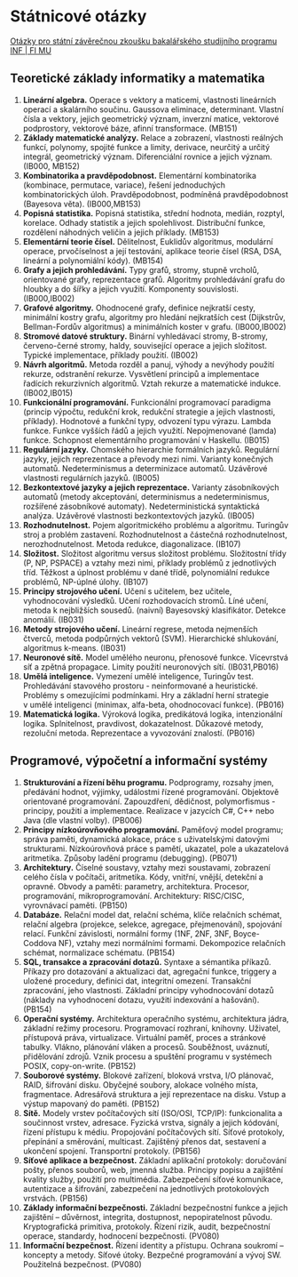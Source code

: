 # Státnicové otázky

[Otázky pro státní závěrečnou zkoušku bakalářského studijního programu INF | FI MU](https://www.fi.muni.cz/studies/fe-bc/bc-inf2018.html)

## Teoretické základy informatiky a matematika

1. **Lineární algebra.** Operace s vektory a maticemi, vlastnosti 
   lineárních operací a skalárního součinu. Gaussova eliminace, 
   determinant. Vlastní čísla a vektory, jejich geometrický význam, 
   inverzní matice, vektorové podprostory, vektorové báze, afinní 
   transformace. (MB151)
2. **Základy matematické analýzy.** Relace a zobrazení, vlastnosti 
   reálných funkcí, polynomy, spojité funkce a limity, derivace, neurčitý a
   určitý integrál, geometrický význam. Diferenciální rovnice a jejich 
   význam. (IB000, MB152)
3. **Kombinatorika a pravděpodobnost.** Elementární kombinatorika 
   (kombinace, permutace, variace), řešení jednoduchých kombinatorických 
   úloh. Pravděpodobnost, podmíněná pravděpodobnost (Bayesova věta). 
   (IB000,MB153)
4. **Popisná statistika.** Popisná statistika, střední hodnota, 
   medián, rozptyl, korelace. Odhady statistik a jejich spolehlivost. 
   Distribuční funkce, rozdělení náhodných veličin a jejich příklady. 
   (MB153)
5. **Elementární teorie čísel.** Dělitelnost, Euklidův algoritmus, 
   modulární operace, prvočíselnost a její testování, aplikace teorie čísel
   (RSA, DSA, lineární a polynomiální kódy). (MB154)
6. **Grafy a jejich prohledávání.** Typy grafů, stromy, stupně 
   vrcholů, orientované grafy, reprezentace grafů. Algoritmy prohledávání 
   grafu do hloubky a do šířky a jejich využití. Komponenty souvislosti. 
   (IB000,IB002)
7. **Grafové algoritmy.** Ohodnocené grafy, definice nejkratší 
   cesty, minimální kostry grafu, algoritmy pro hledání nejkratších cest 
   (Dijkstrův, Bellman-Fordův algoritmus) a minimálních koster v grafu. 
   (IB000,IB002)
8. **Stromové datové struktury.** Binární vyhledávací stromy, 
   B-stromy, červeno-černé stromy, haldy, související operace a jejich 
   složitost. Typické implementace, příklady použití. (IB002)
9. **Návrh algoritmů.** Metoda rozděl a panuj, výhody a nevýhody 
   použití rekurze, odstranění rekurze. Vysvětlení principů a implementace 
   řadících rekurzivních algoritmů. Vztah rekurze a matematické indukce. 
   (IB002,IB015)
10. **Funkcionální programování.** Funkcionální programovací 
    paradigma (princip výpočtu, redukční krok, redukční strategie a jejich 
    vlastnosti, příklady). Hodnotové a funkční typy, odvození typu výrazu. 
    Lambda funkce. Funkce vyšších řádů a jejich využití. Nepojmenované 
    (lamda) funkce. Schopnost elementárního programování v Haskellu. (IB015)
11. **Regulární jazyky.** Chomského hierarchie formálních jazyků. 
    Regulární jazyky, jejich reprezentace a převody mezi nimi. Varianty 
    konečných automatů. Nedeterminismus a determinizace automatů. Uzávěrové 
    vlastnosti regulárních jazyků. (IB005)
12. **Bezkontextové jazyky a jejich reprezentace.** Varianty 
    zásobníkových automatů (metody akceptování, determinismus a 
    nedeterminismus, rozšířené zásobníkové automaty). Nedeterministická 
    syntaktická analýza. Uzávěrové vlastnosti bezkontextových jazyků. 
    (IB005)
13. **Rozhodnutelnost.** Pojem algoritmického problému a algoritmu. 
    Turingův stroj a problém zastavení. Rozhodnutelnost a částečná 
    rozhodnutelnost, nerozhodnutelnost. Metoda redukce, diagonalizace. 
    (IB107)
14. **Složitost.** Složitost algoritmu versus složitost problému. 
    Složitostní třídy (P, NP, PSPACE) a vztahy mezi nimi, příklady problémů 
    z jednotlivých tříd. Těžkost a úplnost problému v dané třídě, 
    polynomiální redukce problémů, NP-úplné úlohy. (IB107)
15. **Principy strojového učení.** Učení s učitelem, bez učitele, 
    vyhodnocování výsledků. Učení rozhodovacích stromů. Líné učení, metoda 
    k nejbližších sousedů. (naivní) Bayesovský klasifikátor. Detekce 
    anomálií. (IB031)
16. **Metody strojového učení.** Lineární regrese, metoda nejmenších 
    čtverců, metoda podpůrných vektorů (SVM). Hierarchické shlukování, 
    algoritmus k-means. (IB031)
17. **Neuronové sítě.** Model umělého neuronu, přenosové funkce. Vícevrstvá síť a zpětná propagace. Limity použití neuronových sítí. (IB031,PB016)
18. **Umělá inteligence.** Vymezení umělé inteligence, Turingův test.
    Prohledávání stavového prostoru - neinformované a heuristické. Problémy
    s omezujícími podmínkami. Hry a základní herní strategie v umělé 
    inteligenci (minimax, alfa-beta, ohodnocovací funkce). (PB016)
19. **Matematická logika.** Výroková logika, predikátová logika, 
    intenzionální logika. Splnitelnost, pravdivost, dokazatelnost. Důkazové 
    metody, rezoluční metoda. Reprezentace a vyvozování znalostí. (PB016)

## Programové, výpočetní a informační systémy

1. **Strukturování a řízení běhu programu.** Podprogramy, rozsahy 
   jmen, předávání hodnot, výjimky, událostmi řízené programování. 
   Objektově orientované programování. Zapouzdření, dědičnost, 
   polymorfismus - principy, použití a implementace. Realizace v jazycích 
   C#, C++ nebo Java (dle vlastní volby). (PB006)
2. **Principy nízkoúrovňového programování.** Paměťový model 
   programu; správa paměti, dynamická alokace, práce s uživatelskými 
   datovými strukturami. Nízkoúrovňová práce s pamětí, ukazatel, pole a 
   ukazatelová aritmetika. Způsoby ladění programu (debugging). (PB071)
3. **Architektury.** Číselné soustavy, vztahy mezi soustavami, 
   zobrazení celého čísla v počítači, aritmetika. Kódy, vnitřní, vnější, 
   detekční a opravné. Obvody a paměti: parametry, architektura. Procesor, 
   programování, mikroprogramování. Architektury: RISC/CISC, vyrovnávací 
   paměti. (PB150)
4. **Databáze.** Relační model dat, relační schéma, klíče relačních 
   schémat, relační algebra (projekce, selekce, agregace, přejmenování), 
   spojování relací. Funkční závislosti, normální formy (1NF, 2NF, 3NF, 
   Boyce-Coddova NF), vztahy mezi normálními formami. Dekompozice relačních
   schémat, normalizace schématu. (PB154)
5. **SQL, transakce a zpracování dotazů.** Syntaxe a sémantika 
   příkazů. Příkazy pro dotazování a aktualizaci dat, agregační funkce, 
   triggery a uložené procedury, definici dat, integritní omezení. 
   Transakční zpracování, jeho vlastnosti. Základní principy vyhodnocování 
   dotazů (náklady na vyhodnocení dotazu, využití indexování a hašování). 
   (PB154)
6. **Operační systémy.** Architektura operačního systému, 
   architektura jádra, základní režimy procesoru. Programovací rozhraní, 
   knihovny. Uživatel, přístupová práva, virtualizace. Virtuální paměť, 
   proces a stránkové tabulky. Vlákno, plánování vláken a procesů. 
   Souběžnost, uváznutí, přidělování zdrojů. Vznik procesu a spuštění 
   programu v systémech POSIX, copy-on-write. (PB152)
7. **Souborové systémy.** Blokové zařízení, bloková vrstva, 
   I/O plánovač, RAID, šifrování disku. Obyčejné soubory, alokace volného 
   místa, fragmentace. Adresářová struktura a její reprezentace na disku. 
   Vstup a výstup mapovaný do paměti. (PB152)
8. **Sítě.** Modely vrstev počítačových sítí (ISO/OSI, TCP/IP): 
   funkcionalita a součinnost vrstev, adresace. Fyzická vrstva, signály a 
   jejich kódování, řízení přístupu k médiu. Propojování počítačových sítí.
   Síťové protokoly, přepínání a směrování, multicast. Zajištěný přenos 
   dat, sestavení a ukončení spojení. Transportní protokoly. (PB156)
9. **Síťové aplikace a bezpečnost.** Základní aplikační protokoly: 
   doručování pošty, přenos souborů, web, jmenná služba. Principy popisu a 
   zajištění kvality služby, použití pro multimédia. Zabezpečení síťové 
   komunikace, autentizace a šifrování, zabezpečení na jednotlivých 
   protokolových vrstvách. (PB156)
10. **Základy informační bezpečnosti.** Základní bezpečnostní funkce a
    jejich zajištění – důvěrnost, integrita, dostupnost, nepopiratelnost 
    původu. Kryptografická primitiva, protokoly. Řízení rizik, audit, 
    bezpečnostní operace, standardy, hodnocení bezpečnosti. (PV080)
11. **Informační bezpečnost.** Řízení identity a přístupu. Ochrana 
    soukromí – koncepty a metody. Síťové útoky. Bezpečné programování a 
    vývoj SW. Použitelná bezpečnost. (PV080)
